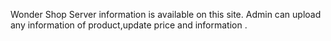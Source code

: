 Wonder Shop Server information is available on this site. Admin can upload any information of product,update price and information .
